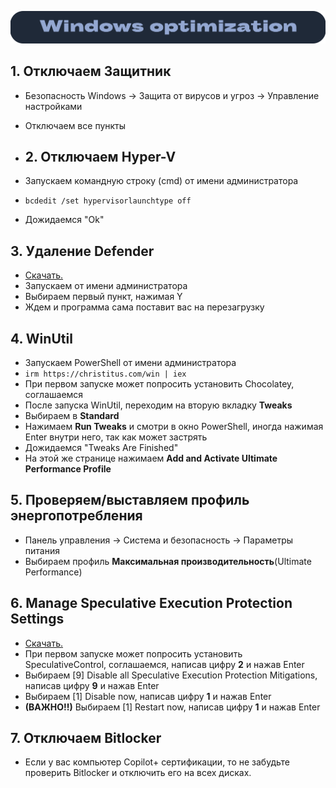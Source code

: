 ![Windows Section](https://github.com/xtcorp/windows-optimization/blob/main/images/WindowsOptimization.png)

## 1. Отключаем Защитник
- Безопасность Windows -> Защита от вирусов и угроз -> Управление настройками
- Отключаем все пункты

- ## 2. Отключаем Hyper-V
- Запускаем командную строку (cmd) от имени администратора
- ```bcdedit /set hypervisorlaunchtype off```
- Дожидаемся "Ok"

## 3. Удаление Defender
- [Скачать.](https://github.com/ionuttbara/windows-defender-remover/releases/)
- Запускаем от имени администратора
- Выбираем первый пункт, нажимая Y
- Ждем и программа сама поставит вас на перезагрузку

## 4. WinUtil
- Запускаем PowerShell от имени администратора
- ```irm https://christitus.com/win | iex```
- При первом запуске может попросить установить Chocolatey, соглашаемся
- После запуска WinUtil, переходим на вторую вкладку **Tweaks**
- Выбираем в **Standard**
- Нажимаем **Run Tweaks** и смотри в окно PowerShell, иногда нажимая Enter внутри него, так как может застрять
- Дожидаемся "Tweaks Are Finished"
- На этой же странице нажимаем **Add and Activate Ultimate Performance Profile**

## 5. Проверяем/выставляем профиль энергопотребления
- Панель управления -> Система и безопасность -> Параметры питания
- Выбираем профиль **Максимальная производительность**(Ultimate Performance)

## 6. Manage Speculative Execution Protection Settings
- [Скачать.](https://drive.google.com/file/d/1m3aLZGD3cA8pgSZvvnvZ8j-see9ipDRJ/view?usp=sharing)
- При первом запуске может попросить установить SpeculativeControl, соглашаемся, написав цифру **2** и нажав Enter
- Выбираем [9] Disable all Speculative Execution Protection Mitigations, написав цифру **9** и нажав Enter
- Выбираем [1] Disable now, написав цифру **1** и нажав Enter
- **(ВАЖНО!!)** Выбираем [1] Restart now, написав цифру **1** и нажав Enter

## 7. Отключаем Bitlocker
- Если у вас компьютер Copilot+ сертификации, то не забудьте проверить Bitlocker и отключить его на всех дисках.
